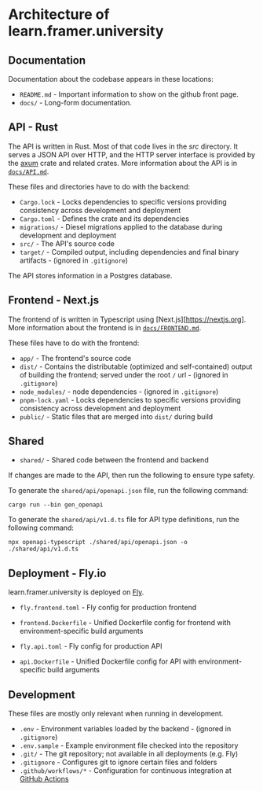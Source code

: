 # Architecture of learn.framer.university

## Documentation

Documentation about the codebase appears in these locations:

- `README.md` - Important information to show on the github front page.
- `docs/` - Long-form documentation.

## API - Rust

The API  is written in Rust. Most of that code lives in the _src_ directory. It
serves a JSON API over HTTP, and the HTTP server interface is provided by the [axum](https://crates.io/crates/axum) crate and
related crates. More information about the API is in
[`docs/API.md`](https://github.com/sakib25800/learn-framer-university/blob/main/docs/API.md).

These files and directories have to do with the backend:

- `Cargo.lock` - Locks dependencies to specific versions providing consistency across development
  and deployment
- `Cargo.toml` - Defines the crate and its dependencies
- `migrations/` - Diesel migrations applied to the database during development and deployment
- `src/` - The API's source code
- `target/` - Compiled output, including dependencies and final binary artifacts - (ignored in
  `.gitignore`)

The API stores information in a Postgres database.

## Frontend - Next.js

The frontend of is written in Typescript using [Next.js][https://nextjs.org]. More information about the
frontend is in [`docs/FRONTEND.md`](https://github.com/sakib25800/learn-framer-university/blob/main/docs/FRONTEND.md).

These files have to do with the frontend:

- `app/` - The frontend's source code
- `dist/` - Contains the distributable (optimized and self-contained) output of building the
  frontend; served under the root `/` url - (ignored in `.gitignore`)
- `node_modules/` - node dependencies - (ignored in `.gitignore`)
- `pnpm-lock.yaml` - Locks dependencies to specific versions providing consistency across
  development and deployment
- `public/` - Static files that are merged into `dist/` during build

## Shared

- `shared/` - Shared code between the frontend and backend

If changes are made to the API, then run the following to ensure type safety.

To generate the `shared/api/openapi.json` file, run the following command:

```
cargo run --bin gen_openapi
```

To generate the `shared/api/v1.d.ts` file for API type definitions, run the following command:

```
npx openapi-typescript ./shared/api/openapi.json -o ./shared/api/v1.d.ts
```

## Deployment - Fly.io

learn.framer.university is deployed on [Fly](https://fly.io/).

- `fly.frontend.toml` - Fly config for production frontend
- `frontend.Dockerfile` - Unified Dockerfile config for frontend with environment-specific build arguments

- `fly.api.toml` - Fly config for production API
- `api.Dockerfile` - Unified Dockerfile config for API with environment-specific build arguments

## Development

These files are mostly only relevant when running in development.

- `.env` - Environment variables loaded by the backend - (ignored in `.gitignore`)
- `.env.sample` - Example environment file checked into the repository
- `.git/` - The git repository; not available in all deployments (e.g. Fly)
- `.gitignore` - Configures git to ignore certain files and folders
- `.github/workflows/*` - Configuration for continuous integration at [GitHub Actions](https://github.com/rust-lang/crates.io/actions)
